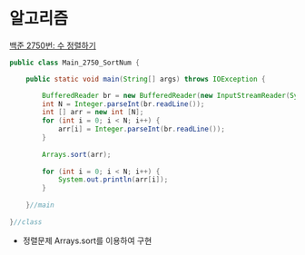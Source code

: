 # 알고리즘
[백준 2750번: 수 정렬하기](https://www.acmicpc.net/problem/2750)

```java
public class Main_2750_SortNum {

	public static void main(String[] args) throws IOException {

		BufferedReader br = new BufferedReader(new InputStreamReader(System.in));
		int N = Integer.parseInt(br.readLine());
		int [] arr = new int [N];
		for (int i = 0; i < N; i++) {
			arr[i] = Integer.parseInt(br.readLine());
		}
		
		Arrays.sort(arr);
		
		for (int i = 0; i < N; i++) {
			System.out.println(arr[i]);
		}
		
	}//main
  
}//class
```
- 정렬문제 Arrays.sort를 이용하여 구현
